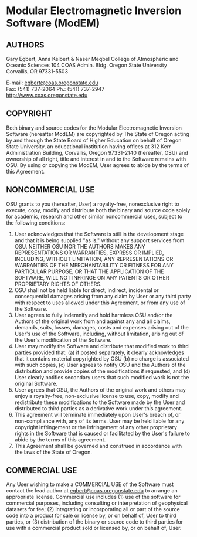 # Modular Electromagnetic Inversion Software (ModEM)



## AUTHORS

  Gary Egbert, Anna Kelbert & Naser Meqbel
  College of Atmospheric and Oceanic Sciences
  104 COAS Admin. Bldg.
  Oregon State University
  Corvallis, OR 97331-5503

  E-mail:  egbert@coas.oregonstate.edu                                      
  Fax:     (541) 737-2064
  Ph.:     (541) 737-2947                                        
  http://www.coas.oregonstate.edu



## COPYRIGHT

Both binary and source codes for the Modular Electromagnetic Inversion Software
(hereafter ModEM) are copyrighted by The State of Oregon acting by and through 
the State Board of Higher Education on behalf of Oregon State University, 
an educational institution having offices at 312 Kerr Administration Building, 
Corvallis, Oregon 97331-2140 (hereafter, OSU) and ownership of all right, title
and interest in and to the Software remains with OSU. 
By using or copying the ModEM, User agrees to abide by the terms of this Agreement.

## NONCOMMERCIAL USE

OSU grants to you (hereafter, User) a royalty-free, nonexclusive right to execute,
copy, modify and distribute both the binary and source code solely for academic,
research and other similar noncommercial uses, subject to the following conditions:
1.	User acknowledges that the Software is still in the development stage 
    and that it is being supplied "as is," without any support services from OSU. 
    NEITHER OSU NOR THE AUTHORS MAKES ANY REPRESENTATIONS OR WARRANTIES, EXPRESS 
    OR IMPLIED, INCLUDING, WITHOUT LIMITATION, ANY REPRESENTATIONS OR WARRANTIES 
    OF THE MERCHANTABILITY OR FITNESS FOR ANY PARTICULAR PURPOSE, OR THAT 
    THE APPLICATION OF THE SOFTWARE, WILL NOT INFRINGE ON ANY PATENTS OR OTHER 
    PROPRIETARY RIGHTS OF OTHERS. 
2.	OSU shall not be held liable for direct, indirect, incidental or
    consequential damages arising from any claim by User or any third party with
    respect to uses allowed under this Agreement, or from any use of the Software. 
3.	User agrees to fully indemnify and hold harmless OSU and/or the Authors 
    of the original work from and against any and all claims, demands, suits, 
    losses, damages, costs and expenses arising out of the User's use of the Software, 
    including, without limitation, arising out of the User's modification of 
    the Software. 
4.	User may modify the Software and distribute that modified work to third 
    parties provided that: (a) if posted separately, it clearly acknowledges that 
    it contains material copyrighted by OSU (b) no charge is associated with such 
    copies, (c) User agrees to notify OSU and the Authors of the distribution and 
    provide copies of the modifications if requested, and (d) User clearly notifies 
    secondary users that such modified work is not the original Software. 
5.	User agrees that OSU, the Authors of the original work and others may 
    enjoy a royalty-free, non-exclusive license to use, copy, modify and redistribute 
    these modifications to the Software made by the User and distributed to third 
    parties as a derivative work under this agreement. 
6.	This agreement will terminate immediately upon User's breach of, or 
    non-compliance with, any of its terms. User may be held liable for any copyright 
    infringement or the infringement of any other proprietary rights in the Software 
    that is caused or facilitated by the User's failure to abide by the terms of 
    this agreement. 
7.	This Agreement shall be governed and construed in accordance with the laws 
    of the State of Oregon.

## COMMERCIAL USE

Any User wishing to make a COMMERCIAL USE of the Software must contact the lead 
author at egbert@coas.oregonstate.edu to arrange an appropriate license. 
Commercial use includes (1) use of the software for commercial purposes, 
including consulting or interpretation of geophysical datasets for fee; 
(2) integrating or incorporating all or part of the source code into a product 
for sale or license by, or on behalf of, User to third parties, or 
(3) distribution of the binary or source code to third parties for use with 
a commercial product sold or licensed by, or on behalf of, User.

